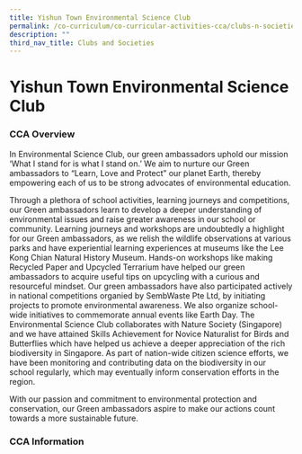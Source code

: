 ```yaml
---
title: Yishun Town Environmental Science Club
permalink: /co-curriculum/co-curricular-activities-cca/clubs-n-societies/yishun-town-environmental-science-club/
description: ""
third_nav_title: Clubs and Societies
---
```

# **Yishun Town Environmental Science Club**

### CCA Overview

In Environmental Science Club, our green ambassadors uphold our mission ‘What I stand for is what I stand on.’ We aim to nurture our Green ambassadors to “Learn, Love and Protect” our planet Earth, thereby empowering each of us to be strong advocates of environmental education.

Through a plethora of school activities, learning journeys and competitions, our Green ambassadors learn to develop a deeper understanding of environmental issues and raise greater awareness in our school or community. Learning journeys and workshops are undoubtedly a highlight for our Green ambassadors, as we relish the wildlife observations at various parks and have experiential learning experiences at museums like the Lee Kong Chian Natural History Museum. Hands-on workshops like making Recycled Paper and Upcycled Terrarium have helped our green ambassadors to acquire useful tips on upcycling with a curious and resourceful mindset. Our green ambassadors have also participated actively in national competitions organied by SembWaste Pte Ltd, by initiating projects to promote environmental awareness. We also organize school-wide initiatives to commemorate annual events like Earth Day. The Environmental Science Club collaborates with Nature Society (Singapore) and we have attained Skills Achievement for Novice Naturalist for Birds and Butterflies which have helped us achieve a deeper appreciation of the rich biodiversity in Singapore. As part of nation-wide citizen science efforts, we have been monitoring and contributing data on the biodiversity in our school regularly, which may eventually inform conservation efforts in the region.

With our passion and commitment to environmental protection and conservation, our Green ambassadors aspire to make our actions count towards a more sustainable future.

### CCA Information